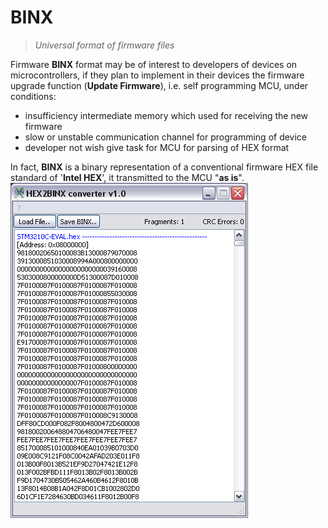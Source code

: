 # BINX
> _Universal format of firmware files_ 

Firmware **BINX** format may be of interest to developers of devices on microcontrollers, if they plan to implement in their devices the firmware upgrade function (**Update Firmware**), i.e. self programming MCU, under conditions:
* insufficiency intermediate memory which used for receiving the new firmware
* slow or unstable communication channel for programming of device
* developer not wish give task for MCU for parsing of HEX format

In fact, **BINX** is a binary representation of a conventional firmware HEX file standard of '**Intel HEX**', 
it transmitted to the MCU "**as is**".
![hex2binx_screenshot](https://raw.githubusercontent.com/JohnMcLaren/HEX2BINX/master/img/hex2binx_screenshot.png)


